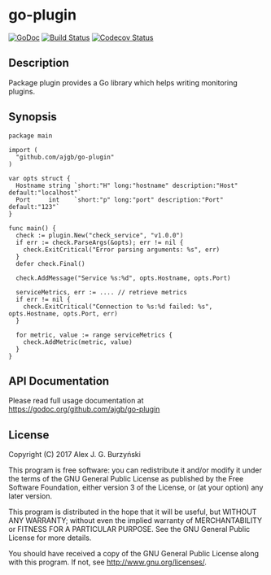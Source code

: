 # go-plugin

[![GoDoc](https://godoc.org/github.com/ajgb/go-plugin?status.png)][godoc]
[![Build Status](https://travis-ci.org/ajgb/go-plugin.svg?branch=master)][travis]
[![Codecov Status](https://codecov.io/gh/ajgb/go-plugin/branch/master/graph/badge.svg)][codecov]

[travis]: https://travis-ci.org/ajgb/go-plugin
[godoc]: https://godoc.org/github.com/ajgb/go-plugin
[codecov]: https://codecov.io/gh/ajgb/go-plugin

## Description

Package plugin provides a Go library which helps writing monitoring plugins.

## Synopsis

    package main

    import (
      "github.com/ajgb/go-plugin"
    )
    
    var opts struct {
      Hostname string `short:"H" long:"hostname" description:"Host" default:"localhost"`
      Port     int    `short:"p" long:"port" description:"Port" default:"123"`
    }

    func main() {
      check := plugin.New("check_service", "v1.0.0")
      if err := check.ParseArgs(&opts); err != nil {
        check.ExitCritical("Error parsing arguments: %s", err)
      }
      defer check.Final()

      check.AddMessage("Service %s:%d", opts.Hostname, opts.Port)

      serviceMetrics, err := .... // retrieve metrics
      if err != nil {
        check.ExitCritical("Connection to %s:%d failed: %s", opts.Hostname, opts.Port, err)
      }
    
      for metric, value := range serviceMetrics {
        check.AddMetric(metric, value)
      }
    }

## API Documentation

Please read full usage documentation at <https://godoc.org/github.com/ajgb/go-plugin>

## License

Copyright (C) 2017  Alex J. G. Burzyński

This program is free software: you can redistribute it and/or modify
it under the terms of the GNU General Public License as published by
the Free Software Foundation, either version 3 of the License, or
(at your option) any later version.

This program is distributed in the hope that it will be useful,
but WITHOUT ANY WARRANTY; without even the implied warranty of
MERCHANTABILITY or FITNESS FOR A PARTICULAR PURPOSE.  See the
GNU General Public License for more details.

You should have received a copy of the GNU General Public License
along with this program.  If not, see <http://www.gnu.org/licenses/>.

